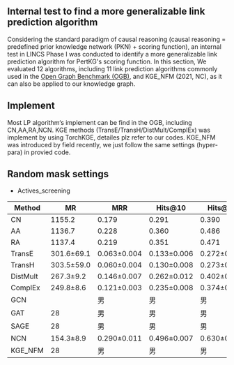 ## Internal test to find a more generalizable link prediction algorithm
Considering the standard paradigm of causal reasoning (causal reasoning = predefined prior knowledge network (PKN) + scoring function), an internal test in LINCS Phase I was conducted to identify a more generalizable link prediction algorithm for PertKG's scoring function. In this section, We evaluated 12 algorithms, including 11 link prediction algorithms commonly used in the [Open Graph Benchmark (OGB)](https://ogb.stanford.edu/docs/leader_linkprop/), and KGE_NFM (2021, NC), as it can also be applied to our knowledge graph.

## Implement
Most LP algorithm‘s implement can be find in the OGB, including CN,AA,RA,NCN. KGE methods (TransE/TransH/DistMult/ComplEx) was implement by using TorchKGE, detailes plz refer to our codes. KGE_NFM was introduced by field recently, we just follow the same settings (hyper-para) in provied code.

## Random mask settings
* Actives_screening

| Method   | MR | MRR | Hits@10  | Hits@30  | Hits@100  |
|--------|------|------|--------|--------|--------|
| CN   | 1155.2   | 0.179 | 0.291 |0.390 |0.508 |
| AA   | 1136.7   | 0.228 | 0.360 |0.486 |0.583 |
| RA   | 1137.4   | 0.219     | 0.351     | 0.471     |0.583      |
| TransE   | 301.6±69.1   |0.063±0.004      | 0.133±0.006     | 0.272±0.005     |0.502±0.012      |
| TransH   | 303.5±59.0   |0.060±0.004     | 0.130±0.008     | 0.273±0.008     |0.500±0.014      |
| DistMult   | 267.3±9.2   | 0.146±0.007| 0.262±0.012     | 0.402±0.014     |0.591±0.010      |
| ComplEx   | 249.8±8.6   | 0.121±0.003     | 0.235±0.008     | 0.374±0.013     |0.576±0.012      |
| GCN   |    | 男     | 男     | 男     |      |
| GAT   | 28   | 男     | 男     | 男     |      |
| SAGE   | 28   | 男     | 男     | 男     |      |
| NCN   | 154.3±8.9   |0.290±0.011      | 0.496±0.007     | 0.630±0.005     |0.769±0.010      |
| KGE_NFM   | 28   | 男     | 男     | 男     |      |

